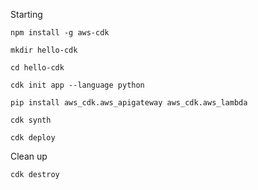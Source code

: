Starting

`npm install -g aws-cdk`

`mkdir hello-cdk`

`cd hello-cdk`

`cdk init app --language python`

`pip install aws_cdk.aws_apigateway aws_cdk.aws_lambda`

`cdk synth`

`cdk deploy`

Clean up

`cdk destroy`
